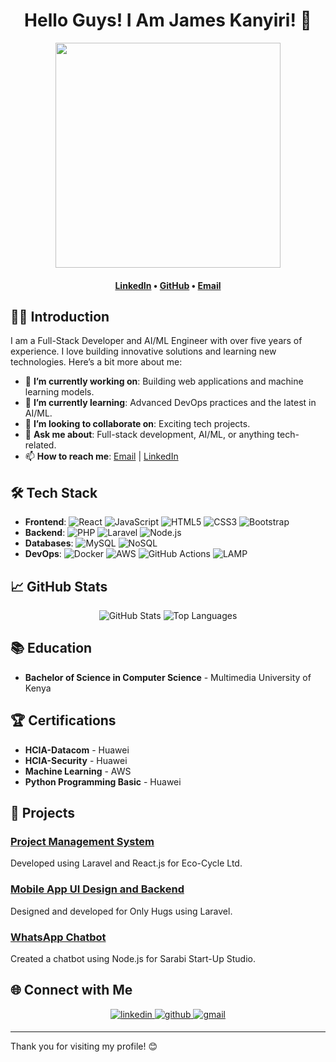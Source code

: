 <h1 align="center">Hello Guys! I Am James Kanyiri! 👋</h1>

<div align="center">
<img src="https://via.placeholder.com/800x200.png?text=James+Kanyiri" height=360 />
</div>

<h4 align="center">
  <b><a href="https://www.linkedin.com/in/james-kanyiri-b48b6b1a7">LinkedIn</a></b>
  •
  <b><a href="https://github.com/jameskanyiri">GitHub</a></b>
  •
  <a href="mailto:jmskanyiri@gmail.com">Email</a>
</h4>

## 👨‍💻 Introduction

I am a Full-Stack Developer and AI/ML Engineer with over five years of experience. I love building innovative solutions and learning new technologies. Here’s a bit more about me:

- 🔭 **I’m currently working on**: Building web applications and machine learning models.
- 🌱 **I’m currently learning**: Advanced DevOps practices and the latest in AI/ML.
- 👯 **I’m looking to collaborate on**: Exciting tech projects.
- 💬 **Ask me about**: Full-stack development, AI/ML, or anything tech-related.
- 📫 **How to reach me**: [Email](mailto:jmskanyiri@gmail.com) | [LinkedIn](https://www.linkedin.com/in/james-kanyiri-b48b6b1a7)

## 🛠 Tech Stack
- **Frontend**: ![React](https://img.shields.io/badge/React-61DAFB?style=flat&logo=react&logoColor=white) ![JavaScript](https://img.shields.io/badge/JavaScript-F7DF1E?style=flat&logo=javascript&logoColor=white) ![HTML5](https://img.shields.io/badge/HTML5-E34F26?style=flat&logo=html5&logoColor=white) ![CSS3](https://img.shields.io/badge/CSS3-1572B6?style=flat&logo=css3&logoColor=white) ![Bootstrap](https://img.shields.io/badge/Bootstrap-7952B3?style=flat&logo=bootstrap&logoColor=white)
- **Backend**: ![PHP](https://img.shields.io/badge/PHP-777BB4?style=flat&logo=php&logoColor=white) ![Laravel](https://img.shields.io/badge/Laravel-FF2D20?style=flat&logo=laravel&logoColor=white) ![Node.js](https://img.shields.io/badge/Node.js-339933?style=flat&logo=node.js&logoColor=white)
- **Databases**: ![MySQL](https://img.shields.io/badge/MySQL-4479A1?style=flat&logo=mysql&logoColor=white) ![NoSQL](https://img.shields.io/badge/NoSQL-4EA94B?style=flat&logo=nodedotjs&logoColor=white)
- **DevOps**: ![Docker](https://img.shields.io/badge/Docker-2496ED?style=flat&logo=docker&logoColor=white) ![AWS](https://img.shields.io/badge/AWS-232F3E?style=flat&logo=amazon-aws&logoColor=white) ![GitHub Actions](https://img.shields.io/badge/GitHub_Actions-2088FF?style=flat&logo=github-actions&logoColor=white) ![LAMP](https://img.shields.io/badge/LAMP-1C1E24?style=flat&logo=linux&logoColor=white)

## 📈 GitHub Stats
<div align="center">
<img src="https://github-readme-stats.vercel.app/api?username=jameskanyiri&show_icons=true&theme=dark" alt="GitHub Stats" />
<img src="https://github-readme-stats.vercel.app/api/top-langs/?username=jameskanyiri&layout=compact&theme=dark" alt="Top Languages" />
</div>

## 📚 Education
- **Bachelor of Science in Computer Science** - Multimedia University of Kenya

## 🏆 Certifications
- **HCIA-Datacom** - Huawei
- **HCIA-Security** - Huawei
- **Machine Learning** - AWS
- **Python Programming Basic** - Huawei

## 🚀 Projects
### [Project Management System](https://github.com/jameskanyiri/project-management-system)
Developed using Laravel and React.js for Eco-Cycle Ltd.

### [Mobile App UI Design and Backend](https://github.com/jameskanyiri/mobile-app)
Designed and developed for Only Hugs using Laravel.

### [WhatsApp Chatbot](https://github.com/jameskanyiri/whatsapp-chatbot)
Created a chatbot using Node.js for Sarabi Start-Up Studio.

## 🌐 Connect with Me
<div align="center">
<a href="https://www.linkedin.com/in/james-kanyiri-b48b6b1a7" target="_blank">
<img src=https://img.shields.io/badge/linkedin-%2300acee.svg?color=0A66C2&style=for-the-badge&logo=linkedin&logoColor=white alt=linkedin style="margin-bottom: 5px;" />
</a>
<a href="https://github.com/jameskanyiri" target="_blank">
<img src=https://img.shields.io/badge/github-%2300acee.svg?color=181717&style=for-the-badge&logo=github&logoColor=white alt=github style="margin-bottom: 5px;" />
</a>
<a href="mailto:jmskanyiri@gmail.com" target="_blank">
<img src=https://img.shields.io/badge/gmail-%2300acee.svg?color=EA4335&style=for-the-badge&logo=gmail&logoColor=white alt=gmail style="margin-bottom: 5px;" />
</a>
</div>

---

Thank you for visiting my profile! 😊
